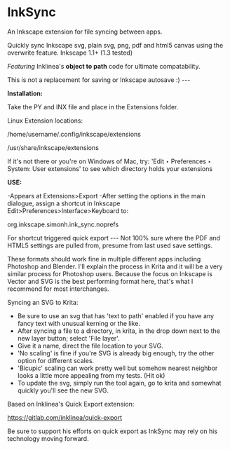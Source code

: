 # InkSync
An Inkscape extension for file syncing between apps.

Quickly sync Inkscape svg, plain svg, png, pdf and html5 canvas using the overwrite feature.
Inkscape 1.1+ (1.3 tested)

*Featuring* Inklinea's **object to path** code for ultimate compatability.

This is not a replacement for saving or Inkscape autosave :) ---

**Installation:**

Take the PY and INX file and place in the Extensions folder.

Linux Extension locations:

/home/username/.config/inkscape/extensions

/usr/share/inkscape/extensions

If it's not there or you're on Windows of Mac, try: 'Edit ‣ Preferences ‣ System: User extensions' to see which directory holds your extensions

**USE:**

-Appears at Extensions>Export
-After setting the options in the main dialogue, assign a shortcut in Inkscape Edit>Preferences>Interface>Keyboard to:

org.inkscape.simonh.ink_sync.noprefs

For shortcut triggered quick export --- Not 100% sure where the PDF and HTML5 settings are pulled from, presume from last used save settings.

These formats should work fine in multiple different apps including Photoshop and Blender.
I'll explain the process in Krita and it will be a very similar process for Photoshop users.
Because the focus on Inkscape is Vector and SVG is the best performing format here, that's what I recommend for most interchanges.

Syncing an SVG to Krita:

- Be sure to use an svg that has 'text to path' enabled if you have any fancy text with unusual kerning or the like.
- After syncing a file to a directory, in krita, in the drop down next to the new layer button; select 'File layer'.
- Give it a name, direct the file location to your SVG.
- 'No scaling' is fine if you're SVG is already big enough, try the other option for different scales.
- 'Bicupic' scaling can work pretty well but somehow nearest neighbor looks a little more appealing from my tests. (Hit ok)
- To update the svg, simply run the tool again, go to krita and somewhat quickly you'll see the new SVG.

Based on Inklinea's Quick Export extension:

https://gitlab.com/inklinea/quick-export

Be sure to support his efforts on quick export as InkSync may rely on his technology moving forward.
